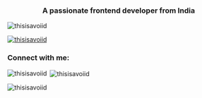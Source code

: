 <h3 align="center">A passionate frontend developer from India</h3>

<p align="left"> <img src="https://komarev.com/ghpvc/?username=thisisavoiid&label=Profile%20views&color=0e75b6&style=flat" alt="thisisavoiid" /> </p>

<p align="left"> <a href="https://github.com/ryo-ma/github-profile-trophy"><img src="https://github-profile-trophy.vercel.app/?username=thisisavoiid" alt="thisisavoiid" /></a> </p>

<h3 align="left">Connect with me:</h3>
<p align="left">
</p>

<p><img align="left" src="https://github-readme-stats.vercel.app/api/top-langs?username=thisisavoiid&show_icons=true&locale=en&layout=compact" alt="thisisavoiid" /></p>

<p>&nbsp;<img align="center" src="https://github-readme-stats.vercel.app/api?username=thisisavoiid&show_icons=true&locale=en" alt="thisisavoiid" /></p>

<p><img align="center" src="https://github-readme-streak-stats.herokuapp.com/?user=thisisavoiid&" alt="thisisavoiid" /></p>
